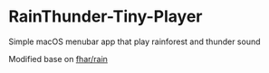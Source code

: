 # RainThunder-Tiny-Player
Simple macOS menubar app that play rainforest and thunder sound

Modified base on [fhar/rain](https://github.com/fharper/rain)

